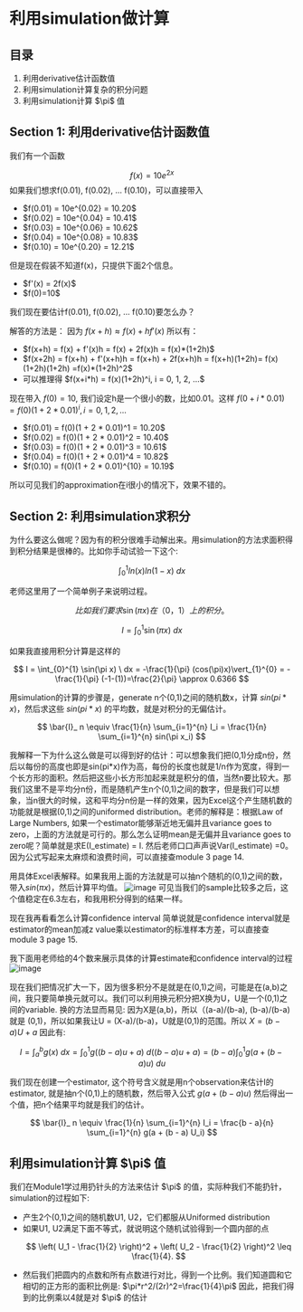 <h1>利用simulation做计算</h1>

<h2>目录</h2>
<ol>
  <li>利用derivative估计函数值</li>
  <li>利用simulation计算复杂的积分问题</li>
  <li>利用simulation计算 $\pi$ 值</li>
</ol>

<h2>Section 1: 利用derivative估计函数值</h2>
我们有一个函数 

$$
f(x) = 10e^{2x}
$$
如果我们想求f(0.01), f(0.02), ... f(0.10)，可以直接带入
<ul>
  <li>$f(0.01) = 10e^{0.02} = 10.20$</li>
  <li>$f(0.02) = 10e^{0.04} = 10.41$</li>
  <li>$f(0.03) = 10e^{0.06} = 10.62$</li>
  <li>$f(0.04) = 10e^{0.08} = 10.83$</li>
  <li>$f(0.10) = 10e^{0.20} = 12.21$</li>
</ul>

但是现在假装不知道f(x)，只提供下面2个信息。
<ul>
  <li>$f'(x) = 2f(x)$</li>
  <li>$f(0)=10$</li>
</ul>
我们现在要估计f(0.01), f(0.02), ... f(0.10)要怎么办？ 

解答的方法是： 因为 $f(x+h) \approx f(x) + h f'(x)$ 所以有：
<ul>
  <li>$f(x+h) = f(x) + f'(x)h = f(x) + 2f(x)h = f(x)*(1+2h)$</li>
  <li>$f(x+2h) = f(x+h) + f'(x+h)h = f(x+h) + 2f(x+h)h = f(x+h)(1+2h)= f(x)(1+2h)(1+2h) =f(x)*(1+2h)^2$</li>
  <li>可以推理得 $f(x+i*h) = f(x)(1+2h)^i, i = 0, 1, 2, ...$ </li>
</ul>

现在带入 $f(0)=10$, 我们设定h是一个很小的数，比如0.01。这样 $f(0+i * 0.01) = f(0)(1 + 2*0.01)^i, i = 0, 1, 2, ...$ 
<ul>
  <li>$f(0.01) = f(0)(1 + 2 * 0.01)^1 =  10.20$</li>
  <li>$f(0.02) = f(0)(1 + 2 * 0.01)^2 =  10.40$</li>
  <li>$f(0.03) = f(0)(1 + 2 * 0.01)^3 =  10.61$</li>
  <li>$f(0.04) = f(0)(1 + 2 * 0.01)^4 =  10.82$</li>
  <li>$f(0.10) = f(0)(1 + 2 * 0.01)^{10} =  10.19$</li>
</ul>
所以可见我们的approximation在i很小的情况下，效果不错的。

<h2>Section 2: 利用simulation求积分</h2>
为什么要这么做呢？因为有的积分很难手动解出来。用simulation的方法求面积得到积分结果是很棒的。比如你手动试验一下这个: 

$$
\int_{0}^{1} ln(x)ln(1-x) \ dx
$$

老师这里用了一个简单例子来说明过程。

$$
比如我们要求 \sin(\pi x)在（0，1）上的积分。
$$ 

$$
I = \int_{0}^{1} \sin(\pi x) \ dx
$$ 

如果我直接用积分计算是这样的

$$
I = \int_{0}^{1} \sin(\pi x) \ dx = -\frac{1}{\pi} (cos(\pi)x)\vert_{1}^{0} = -\frac{1}{\pi} (-1-(1))=\frac{2}{\pi} \approx 0.6366
$$ 

用simulation的计算的步骤是，generate n个(0,1)之间的随机数x，计算 $sin(pi* x)$，然后求这些 $sin(pi*x)$ 的平均数，就是对积分的无偏估计。

$$
\bar{I}_ n \equiv \frac{1}{n} \sum_{i=1}^{n} I_i = \frac{1}{n} \sum_{i=1}^{n} sin(\pi x_i)
$$

我解释一下为什么这么做是可以得到好的估计：可以想象我们把(0,1)分成n份，然后以每份的高度也即是sin(pi*x)作为高，每份的长度也就是1/n作为宽度，得到一个长方形的面积。然后把这些小长方形加起来就是积分的值，当然n要比较大。那我们这里不是平均分n份，而是随机产生n个(0,1)之间的数字，但是我们可以想象，当n很大的时候，这和平均分n份是一样的效果，因为Excel这个产生随机数的功能就是根据(0,1)之间的uniformed distribution。老师的解释是：根据Law of Large Numbers, 如果一个estimator能够渐近地无偏并且variance goes to zero，上面的方法就是可行的。那么怎么证明mean是无偏并且variance goes to zero呢？简单就是求E(I_estimate) = I. 然后老师口口声声说Var(I_estimate) =0。因为公式写起来太麻烦和浪费时间，可以直接查module 3 page 14. 

用具体Excel表解释。如果我用上面的方法就是可以抽n个随机的(0,1)之间的数，带入$sin(\pi x)$，然后计算平均值。
![image](https://github.com/benqingwang/simulation/assets/158376214/b9f89b85-2076-40ef-bf04-212542ef905e)
可见当我们的sample比较多之后，这个值稳定在6.3左右，和我用积分得到的结果一样。

现在我再看看怎么计算confidence interval
简单说就是confidence interval就是estimator的mean加减z value乘以estimator的标准样本方差，可以直接查module 3 page 15. 

我下面用老师给的4个数来展示具体的计算estimate和confidence interval的过程
![image](https://github.com/benqingwang/simulation/assets/158376214/70de848e-0455-4ffb-a647-821550414801)

现在我们把情况扩大一下，因为很多积分不是就是在(0,1)之间，可能是在(a,b)之间，我只要简单换元就可以。我们可以利用换元积分把X换为U，U是一个(0,1)之间的variable. 换的方法显而易见: 因为X是(a,b)，所以（(a-a)/(b-a), (b-a)/(b-a)就是 (0,1)，所以如果我让U = (X-a)/(b-a)，U就是(0,1)的范围。所以 $X=(b-a)U+a$ 因此有: 

$$
I = \int_{a}^{b} g(x) \ dx = \int_{0}^{1} g((b-a)u+a) \ d((b-a)u+a) = (b-a) \int_{0}^{1} g\left(a + (b-a)u\right) \ du
$$

我们现在创建一个estimator, 这个符号含义就是用n个observation来估计I的estimator, 就是抽n个(0,1)上的随机数，然后带入公式 $g(a+(b-a)u)$ 然后得出一个值，把n个结果平均就是我们的估计。

$$
\bar{I}_ n \equiv \frac{1}{n} \sum_{i=1}^{n} I_i = \frac{b - a}{n} \sum_{i=1}^{n} g(a + (b - a) U_i)
$$

<h2>利用simulation计算 $\pi$ 值</h2>
我们在Module1学过用扔针头的方法来估计 $\pi$ 的值，实际种我们不能扔针，simulation的过程如下:
<ul>
  <li>产生2个(0,1)之间的随机数U1, U2，它们都服从Uniformed distribution</li>
  <li>如果U1, U2满足下面不等式，就说明这个随机试验得到一个圆内部的点</li>
  
$$
\left( U_1 - \frac{1}{2} \right)^2 + \left( U_2 - \frac{1}{2} \right)^2 \leq \frac{1}{4}.
$$
  
  <li>然后我们把圆内的点数和所有点数进行对比，得到一个比例。我们知道圆和它相切的正方形的面积比例是: $\pi*r^2/(2r)^2=\frac{1}{4}\pi$ 因此，把我们得到的比例乘以4就是对 $\pi$ 的估计</li>
</ul>

